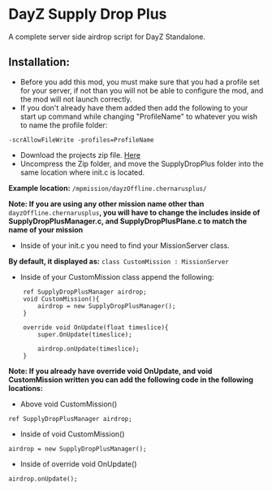 # DayZ Supply Drop Plus
A complete server side airdrop script for DayZ Standalone.

## Installation:
- Before you add this mod, you must make sure that you had a profile set for your server, if not than you will not be able to configure the mod, and the mod will not launch correctly.
- If you don't already have them added then add the following to your start up command while changing "ProfileName" to whatever you wish to name the profile folder:
```
-scrAllowFileWrite -profiles=ProfileName
```

- Download the projects zip file. [Here](https://github.com/VanillaPlusPlus/SupplyDropPlus/archive/master.zip)
- Uncompress the Zip folder, and move the SupplyDropPlus folder into the same location where init.c is located.

**Example location:** ```/mpmission/dayzOffline.chernarusplus/```

**Note: If you are using any other mission name other than** ```dayzOffline.chernarusplus```**, you will have to change the includes inside of SupplyDropPlusManager.c, and SupplyDropPlusPlane.c to match the name of your mission**

- Inside of your init.c you need to find your MissionServer class.

**By default, it displayed as:** ```class CustomMission : MissionServer```

- Inside of your CustomMission class append the following:
```
	ref SupplyDropPlusManager airdrop;
	void CustomMission(){
		airdrop = new SupplyDropPlusManager();
	}

	override void OnUpdate(float timeslice){
		super.OnUpdate(timeslice);

		airdrop.onUpdate(timeslice);
	}
```

**Note: If you already have override void OnUpdate, and void CustomMission written you can add the following code in the following locations:**

- Above void CustomMission()
```
ref SupplyDropPlusManager airdrop;
```

- Inside of void CustomMission()
```
airdrop = new SupplyDropPlusManager();
```

- Inside of override void OnUpdate()
```
airdrop.onUpdate();
```

